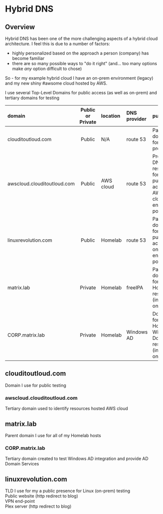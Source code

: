 # Hybrid DNS

## Overview
Hybrid DNS has been one of the more challenging aspects of a hybrid cloud architecture.  I feel this is due to a number of factors:
* highly personalized based on the approach a person (company) has become familiar  
* there are so many possible ways to "do it right" (and... too many options make *any* option difficult to chose)  

So - for my example hybrid cloud I have an on-prem environment (legacy) and my new shiny #awsome cloud hosted by AWS.

I use several Top-Level Domains for public access (as well as on-prem) and tertiary domains for testing

domain                   | Public or Private | location   | DNS provider   | purpose
:------------------------|:-----------------:|:-----------|:---------------|:---------
clouditoutloud.com          | Public            | N/A        | route 53       | Parent domain for public presence 
awscloud.clouditoutloud.com | Public            | AWS cloud  | route 53       | Provide DNS resolution for publicly accessible AWS cloud end-points
linuxrevolution.com      | Public            | Homelab    | route 53       | Parent domain for publicly accessible on-prem end-points
matrix.lab               | Private           | Homelab    | freeIPA        | Parent domain for Homelab resources (internal only)
CORP.matrix.lab          | Private           | Homelab    | Windows AD     | Domain for Homelab Windows Domain resources (internal only)

## clouditoutloud.com
Domain I use for public testing 

### awscloud.clouditoutloud.com
Tertiary domain used to identify resources hosted AWS cloud

## matrix.lab
Parent domain I use for all of my Homelab hosts

### CORP.matrix.lab
Tertiary domain created to test Windows AD integration and provide AD Domain Services

## linuxrevolution.com 
TLD I use for my a public presence for Linux (on-prem) testing  
Public website (http redirect to blog)  
VPN end-point  
Plex server (http redirect to blog)   
